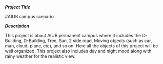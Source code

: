 ***Project Title***

#AIUB campus scenario

***Description***

This project is about AIUB permanent campus where it includes the C-Building, D-Building, Tree, Sun, 2 side road, Moving objects (such as car, man, cloud, plane, etc), and so on. Here all the objects of this project will be well organized. This project also includes day and night mood along with rainy weather for the realistic view.
